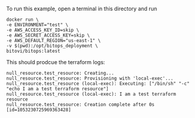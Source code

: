 To run this example, open a terminal in this directory and run
```
docker run \
-e ENVIRONMENT="test" \
-e AWS_ACCESS_KEY_ID=skip \
-e AWS_SECRET_ACCESS_KEY=skip \
-e AWS_DEFAULT_REGION="us-east-1" \
-v $(pwd):/opt/bitops_deployment \
bitovi/bitops:latest
```
This should prodcue the terraform logs:
```
null_resource.test_resource: Creating...
null_resource.test_resource: Provisioning with 'local-exec'...
null_resource.test_resource (local-exec): Executing: ["/bin/sh" "-c" "echo I am a test terraform resource"]
null_resource.test_resource (local-exec): I am a test terraform resource
null_resource.test_resource: Creation complete after 0s [id=1053230725969363428]
```